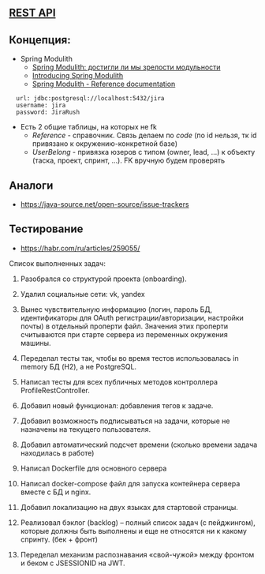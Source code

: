 ## [REST API](http://localhost:8080/doc)

## Концепция:
- Spring Modulith
  - [Spring Modulith: достигли ли мы зрелости модульности](https://habr.com/ru/post/701984/)
  - [Introducing Spring Modulith](https://spring.io/blog/2022/10/21/introducing-spring-modulith)
  - [Spring Modulith - Reference documentation](https://docs.spring.io/spring-modulith/docs/current-SNAPSHOT/reference/html/)

```
  url: jdbc:postgresql://localhost:5432/jira
  username: jira
  password: JiraRush
```
- Есть 2 общие таблицы, на которых не fk
  - _Reference_ - справочник. Связь делаем по _code_ (по id нельзя, тк id привязано к окружению-конкретной базе)
  - _UserBelong_ - привязка юзеров с типом (owner, lead, ...) к объекту (таска, проект, спринт, ...). FK вручную будем проверять

## Аналоги
- https://java-source.net/open-source/issue-trackers

## Тестирование
- https://habr.com/ru/articles/259055/

Список выполненных задач:

1. Разобрался со структурой проекта (onboarding).

2. Удалил социальные сети: vk, yandex

3. Вынес чувствительную информацию (логин, пароль БД, идентификаторы для OAuth регистрации/авторизации, настройки почты) в отдельный проперти файл. Значения этих проперти считываются при старте сервера из переменных окружения машины.

4. Переделал тесты так, чтобы во время тестов использовалась in memory БД (H2), а не PostgreSQL.

5. Написал тесты для всех публичных методов контроллера ProfileRestController.

6. Добавил новый функционал: добавления тегов к задаче.

7. Добавил возможность подписываться на задачи, которые не назначены на текущего пользователя.

8. Добавил автоматический подсчет времени (сколько времени задача находилась в работе)

9. Написал Dockerfile для основного сервера

10. Написал docker-compose файл для запуска контейнера сервера вместе с БД и nginx.

11. Добавил локализацию на двух языках для стартовой страницы.

12. Реализовал бэклог (backlog) – полный список задач (с пейджингом), которые должны быть выполнены и еще не относятся ни к какому спринту. (бек + фронт)

13. Переделал механизм распознавания «свой-чужой» между фронтом и беком с JSESSIONID на JWT.

